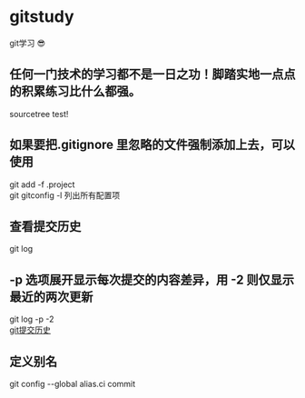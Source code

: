 # gitstudy
git学习
:sunglasses:
## 任何一门技术的学习都不是一日之功！脚踏实地一点点的积累练习比什么都强。
sourcetree test!
## 如果要把.gitignore 里忽略的文件强制添加上去，可以使用  
git add -f .project  
git gitconfig -l 列出所有配置项  
## 查看提交历史  
git log  
## -p 选项展开显示每次提交的内容差异，用 -2 则仅显示最近的两次更新  
git log -p -2  
[git提交历史](https://git-scm.com/book/zh/v1/Git-%E5%9F%BA%E7%A1%80-%E6%9F%A5%E7%9C%8B%E6%8F%90%E4%BA%A4%E5%8E%86%E5%8F%B2)  
## 定义别名  
git config --global alias.ci commit  


